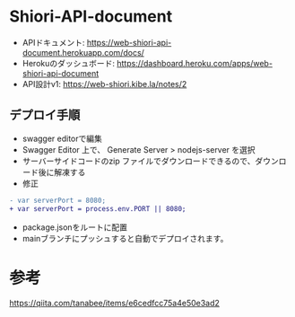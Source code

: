 # Shiori-API-document
- APIドキュメント: https://web-shiori-api-document.herokuapp.com/docs/
- Herokuのダッシュボード: https://dashboard.heroku.com/apps/web-shiori-api-document
- API設計v1: https://web-shiori.kibe.la/notes/2

## デプロイ手順
- swagger editorで編集
- Swagger Editor 上で、 Generate Server > nodejs-server を選択
- サーバーサイドコードのzip ファイルでダウンロードできるので、ダウンロード後に解凍する
- 修正
```diff
- var serverPort = 8080;
+ var serverPort = process.env.PORT || 8080;
```

- package.jsonをルートに配置
- mainブランチにプッシュすると自動でデプロイされます。


# 参考
https://qiita.com/tanabee/items/e6cedfcc75a4e50e3ad2

